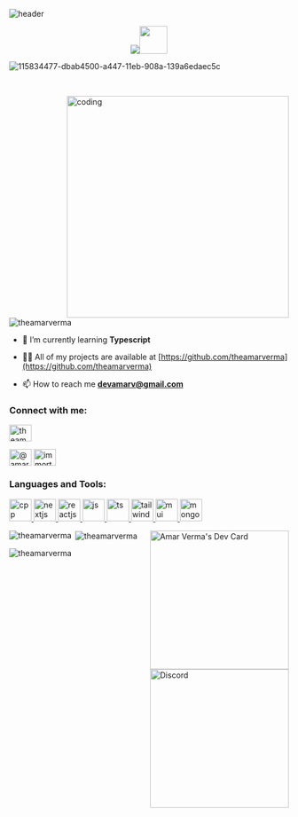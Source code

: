 

  ![header](https://capsule-render.vercel.app/api?type=venom&height=200&align=center&color=gradient&text=I'm%20Amar%20Verma)
<br>
<p align="center">
  <img src="https://readme-typing-svg.herokuapp.com/?lines=Hello+👋!!;MySelf+Amar!!;I'm+a+Frontend+Developer!;I'm+a+FullStack+Developer!;I'm+a+HTML+Email+Developer!;Contact+@+devamarv@gmail.com+!&font=Fira%50Code&center=true&width=380&height=50"><img src="https://emojis.slackmojis.com/emojis/images/1531849430/4246/blob-sunglasses.gif?1531849430" width="50"/>

![115834477-dbab4500-a447-11eb-908a-139a6edaec5c](https://github.com/LahiruHarshana/LahiruHarshana/assets/124744833/d5f490aa-d12a-45eb-935a-535c05da9261)
</p>
<br>
<p>
<img align="right"alt="coding"width="400"src="https://user-images.githubusercontent.com/55389276/140866485-8fb1c876-9a8f-4d6a-98dc-08c4981eaf70.gif">
</p>
<p align="left"> <img src="https://komarev.com/ghpvc/?username=theamarverma&label=Profile%20views&color=0e75b6&style=flat" alt="theamarverma" /> </p>

- 🌱 I’m currently learning **Typescript**

- 👨‍💻 All of my projects are available at [https://github.com/theamarverma](https://github.com/theamarverma)

- 📫 How to reach me **devamarv@gmail.com**

<h3 align="left">Connect with me:</h3>
<p align="left">
<a href="https://www.linkedin.com/in/theamarverma/" target="blank"><img align="center" src="https://raw.githubusercontent.com/rahuldkjain/github-profile-readme-generator/master/src/images/icons/Social/linked-in-alt.svg" alt="theamarverma" height="30" width="40" /></a>

<a href="https://www.hackerrank.com/@amarverma_lnct" target="blank"><img align="center" src="https://raw.githubusercontent.com/rahuldkjain/github-profile-readme-generator/master/src/images/icons/Social/hackerrank.svg" alt="@amarverma_lnct" height="30" width="40" /></a>
<a href="https://discord.gg/immortxl_" target="blank"><img align="center" src="https://raw.githubusercontent.com/rahuldkjain/github-profile-readme-generator/master/src/images/icons/Social/discord.svg" alt="immortxl_" height="30" width="40" /></a>
</p>

<h3 align="left">Languages and Tools:</h3>
<p align="left"> <a href="https://cplusplus.com/" target="_blank" rel="noreferrer"> <img src="https://img.icons8.com/?size=100&id=40669&format=png&color=000000" alt="cpp" width="40" height="40"/> </a> <a href="https://nextjs.org/" target="_blank" rel="noreferrer"> <img src="https://img.icons8.com/?size=100&id=yUdJlcKanVbh&format=png&color=000000" alt="nextjs" width="40" height="40"/> </a> <a href="https://react.dev/" target="_blank" rel="noreferrer"> <img src="https://img.icons8.com/?size=100&id=123603&format=png&color=000000" alt="reactjs" width="40" height="40"/> </a> <a href="https://javascript.info/" target="_blank" rel="noreferrer"> <img src="https://img.icons8.com/?size=100&id=108784&format=png&color=000000" alt="js" width="40" height="40"/> </a> <a href="https://www.typescriptlang.org/" target="_blank" rel="noreferrer"> <img src="https://img.icons8.com/?size=100&id=uJM6fQYqDaZK&format=png&color=000000" alt="ts" width="40" height="40"/> </a> <a href="https://tailwindcss.com/" target="_blank" rel="noreferrer"> <img src="https://img.icons8.com/?size=100&id=4PiNHtUJVbLs&format=png&color=000000" alt='tailwind' width="40" height="40"/> </a> <a href="https://mui.com/" target="_blank" rel="noreferrer"> <img src="https://img.icons8.com/?size=100&id=gFw7X5Tbl3ss&format=png&color=000000" alt="mui" width="40" height="40"/> </a>
<a href="https://www.mongodb.com/" target="_blank" rel="noreferrer"> <img src="https://img.icons8.com/?size=100&id=o6OvAxG0nzTH&format=png&color=000000" alt="mongodb" width="40" height="40"/> </a>
</p>
<p>
  <a href="https://app.daily.dev/amarverma"><img src="https://api.daily.dev/devcards/bfaf9de2e32f4d6185ec6dae531fe8ce.png?r=ew9" width="250" align="right" alt="Amar Verma's Dev Card"/></a>
 
</p>
<p><img align="left" src="https://github-readme-stats.vercel.app/api/top-langs?username=theamarverma&show_icons=true&locale=en&layout=compact" alt="theamarverma" />
<img src="https://discord-readme-badge.vercel.app/api?id=757541653061042250" alt="Discord" align="right"  width=250/>

<p>&nbsp;<img align="center" src="https://github-readme-stats.vercel.app/api?username=theamarverma&show_icons=true&locale=en" alt="theamarverma" /></p>

<P>
<img align="center" src="https://github-readme-streak-stats.herokuapp.com/?user=theamarverma&" alt="theamarverma" />

</p>

 
  </P>
  
<br>



<!-- xD -->

  

